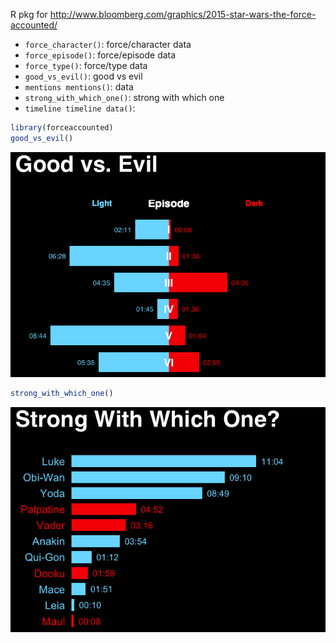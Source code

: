 
R pkg for <http://www.bloomberg.com/graphics/2015-star-wars-the-force-accounted/>

- `force_character()`:	force/character data
- `force_episode()`:	force/episode data
- `force_type()`:	force/type data
- `good_vs_evil()`:	good vs evil
- `mentions	mentions()`: data
- `strong_with_which_one()`:	strong with which one
- `timeline	timeline data()`:


```r
library(forceaccounted)
good_vs_evil()
```

![](README_files/figure-html/unnamed-chunk-1-1.png) 

```r
strong_with_which_one()
```

![](README_files/figure-html/unnamed-chunk-1-2.png) 
